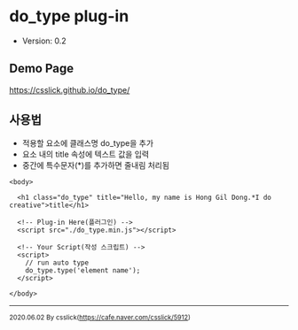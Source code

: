# do_type plug-in 
- Version: 0.2

## Demo Page  
https://csslick.github.io/do_type/

## 사용법
- 적용할 요소에 클래스명 do_type을 추가
- 요소 내의 title 속성에 텍스트 값을 입력
- 중간에 특수문자(*)를 추가하면 줄내림 처리됨

```
<body>

  <h1 class="do_type" title="Hello, my name is Hong Gil Dong.*I do creative">title</h1>
  
  <!-- Plug-in Here(플러그인) -->
  <script src="./do_type.min.js"></script>
  
  <!-- Your Script(작성 스크립트) -->
  <script>
    // run auto type
    do_type.type('element name');  
  </script>
  
</body>
```
---
<small>2020.06.02 By csslick(https://cafe.naver.com/csslick/5912)</small>
